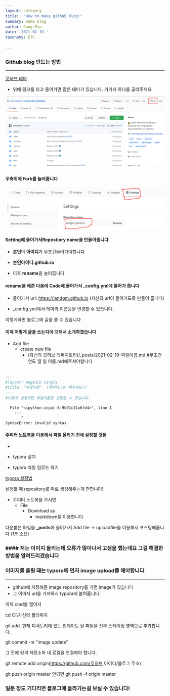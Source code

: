 ```yaml
---
layout: category
title:  "How to make github blog!"
summary: make blog
author: Gang Min
date: '2021-02-19 '
taxonomy: ETC

---
```


### Github blog 만드는 방법

---

[깃허브 테마](https://github.com/topics/jekyll-theme)

* 위에 링크를 타고 들어가면 많은 테마가 있습니다. 거기서 하나를 골라주세요

![참고](https://github.com/landgm/image/blob/master/img/20210219_210313.png?raw=true)



#### 우축위에 Fork를 눌러줍니다

![참고2](https://github.com/landgm/image/blob/master/img/20210219_210603.png?raw=true)



#### Setting에 들어가서Repostiory name을 만들어줍니다

* **본인**의 **아이디**가 무조건들어가야합니다
* **본인아이디.github.io**
  
* 이후 **rename**을 눌러줍니다

 #### rename을 해준 다음에 Code에 들어가서 _config.yml에 들어가 줍니다

* 들어가서 url: https://landgm.github.io (자신의 url이 들어가도록 만들어 줍니다)

* _config.yml에서 테마와 이름등을 변경할 수 있습니다.

 이렇게하면 블로그에 글을 쓸 수 있습니다

#### 이제 어떻게 글을 쓰는지에 대해서 소개하겠습니다

* Add file
    * create new file
        * (자신의 깃허브 레퍼지토리)/_posts/2021-02-19-파일이름.md  #무조건 연도 월 일 이름.md해주셔야합니다


```python

---
#layout: page또는 single
#title: "파일이름"  (해쉬태그는 빼주세요!)
---
#이렇게 설정하면 파일이름을 설정할 수 있습니다.
```


      File "<ipython-input-6-9b91c31a6fd4>", line 1
        ---
           ^
    SyntaxError: invalid syntax

#### 주피터 노트북을 이용해서 파일 올리기 전에 설정할 것들

 * 

 * typora 설치
  * typora 자동 업로드 하기

[typora 설정법](https://taeuk-gang.github.io/wiki/Typora%20%EC%8B%A0%EA%B8%B0%EB%8A%A5%20-%20%EC%9D%B4%EB%AF%B8%EC%A7%80%20%EC%9E%90%EB%8F%99%20%EC%97%85%EB%A1%9C%EB%93%9C/)

설정할 때 repository를 따로 생성해주는게 편합니다!

* 주피터 노트북을 가시면 
   * File
       * Download as
           * markdown을 이용합니다

다운받은 파일을 **_posts**에 들어가서 Add file -> uploadfile을 이용해서 포스팅해줍니다 (1분 소요)

### #### 저는 이미지 올리는데 오류가 많이나서 고생을 했는데요 그걸 해결한 방법을 알려드리겠습니다

### 이미지를 올릴 때는 typora에 먼저 image upload를 해야합니다 

---

   * github에 지정해준 image repository를 가면 image가 있습니다
   * 그 이미지 url을 가져와서 typora에 붙여줍니다.

이제 cmd를 열어서

cd C:\자신의 폴더위치

git add .현재 디렉토리에 있는 업데이트 된 파일을 전부 스테이징 영역으로 추가합니다.

git commit -m "image update"

그 전에 원격 저장소와 내 로컬을 연결해야 합니다.

git remote add origin(https://github.com/깃허브 아이디/블로그 주소)

git push origin master 안되면  git push -f origin master


### 일분 정도 기다리면 블로그에 올라가는걸 보실 수 있습니다!


```python

```
